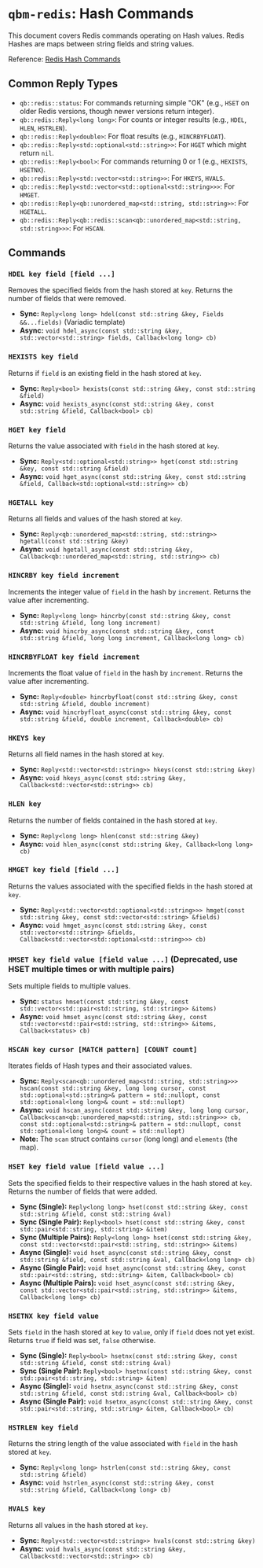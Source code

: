 # `qbm-redis`: Hash Commands

This document covers Redis commands operating on Hash values. Redis Hashes are maps between string fields and string values.

Reference: [Redis Hash Commands](https://redis.io/commands/?group=hash)

## Common Reply Types

*   `qb::redis::status`: For commands returning simple "OK" (e.g., `HSET` on older Redis versions, though newer versions return integer).
*   `qb::redis::Reply<long long>`: For counts or integer results (e.g., `HDEL`, `HLEN`, `HSTRLEN`).
*   `qb::redis::Reply<double>`: For float results (e.g., `HINCRBYFLOAT`).
*   `qb::redis::Reply<std::optional<std::string>>`: For `HGET` which might return `nil`.
*   `qb::redis::Reply<bool>`: For commands returning 0 or 1 (e.g., `HEXISTS`, `HSETNX`).
*   `qb::redis::Reply<std::vector<std::string>>`: For `HKEYS`, `HVALS`.
*   `qb::redis::Reply<std::vector<std::optional<std::string>>>`: For `HMGET`.
*   `qb::redis::Reply<qb::unordered_map<std::string, std::string>>`: For `HGETALL`.
*   `qb::redis::Reply<qb::redis::scan<qb::unordered_map<std::string, std::string>>>`: For `HSCAN`.

## Commands

### `HDEL key field [field ...]`

Removes the specified fields from the hash stored at `key`. Returns the number of fields that were removed.

*   **Sync:** `Reply<long long> hdel(const std::string &key, Fields &&...fields)` (Variadic template)
*   **Async:** `void hdel_async(const std::string &key, std::vector<std::string> fields, Callback<long long> cb)`

### `HEXISTS key field`

Returns if `field` is an existing field in the hash stored at `key`.

*   **Sync:** `Reply<bool> hexists(const std::string &key, const std::string &field)`
*   **Async:** `void hexists_async(const std::string &key, const std::string &field, Callback<bool> cb)`

### `HGET key field`

Returns the value associated with `field` in the hash stored at `key`.

*   **Sync:** `Reply<std::optional<std::string>> hget(const std::string &key, const std::string &field)`
*   **Async:** `void hget_async(const std::string &key, const std::string &field, Callback<std::optional<std::string>> cb)`

### `HGETALL key`

Returns all fields and values of the hash stored at `key`.

*   **Sync:** `Reply<qb::unordered_map<std::string, std::string>> hgetall(const std::string &key)`
*   **Async:** `void hgetall_async(const std::string &key, Callback<qb::unordered_map<std::string, std::string>> cb)`

### `HINCRBY key field increment`

Increments the integer value of `field` in the hash by `increment`. Returns the value after incrementing.

*   **Sync:** `Reply<long long> hincrby(const std::string &key, const std::string &field, long long increment)`
*   **Async:** `void hincrby_async(const std::string &key, const std::string &field, long long increment, Callback<long long> cb)`

### `HINCRBYFLOAT key field increment`

Increments the float value of `field` in the hash by `increment`. Returns the value after incrementing.

*   **Sync:** `Reply<double> hincrbyfloat(const std::string &key, const std::string &field, double increment)`
*   **Async:** `void hincrbyfloat_async(const std::string &key, const std::string &field, double increment, Callback<double> cb)`

### `HKEYS key`

Returns all field names in the hash stored at `key`.

*   **Sync:** `Reply<std::vector<std::string>> hkeys(const std::string &key)`
*   **Async:** `void hkeys_async(const std::string &key, Callback<std::vector<std::string>> cb)`

### `HLEN key`

Returns the number of fields contained in the hash stored at `key`.

*   **Sync:** `Reply<long long> hlen(const std::string &key)`
*   **Async:** `void hlen_async(const std::string &key, Callback<long long> cb)`

### `HMGET key field [field ...]`

Returns the values associated with the specified fields in the hash stored at `key`.

*   **Sync:** `Reply<std::vector<std::optional<std::string>>> hmget(const std::string &key, const std::vector<std::string> &fields)`
*   **Async:** `void hmget_async(const std::string &key, const std::vector<std::string> &fields, Callback<std::vector<std::optional<std::string>>> cb)`

### `HMSET key field value [field value ...]` (Deprecated, use HSET multiple times or with multiple pairs)

Sets multiple fields to multiple values.

*   **Sync:** `status hmset(const std::string &key, const std::vector<std::pair<std::string, std::string>> &items)`
*   **Async:** `void hmset_async(const std::string &key, const std::vector<std::pair<std::string, std::string>> &items, Callback<status> cb)`

### `HSCAN key cursor [MATCH pattern] [COUNT count]`

Iterates fields of Hash types and their associated values.

*   **Sync:** `Reply<scan<qb::unordered_map<std::string, std::string>>> hscan(const std::string &key, long long cursor, const std::optional<std::string>& pattern = std::nullopt, const std::optional<long long>& count = std::nullopt)`
*   **Async:** `void hscan_async(const std::string &key, long long cursor, Callback<scan<qb::unordered_map<std::string, std::string>>> cb, const std::optional<std::string>& pattern = std::nullopt, const std::optional<long long>& count = std::nullopt)`
*   **Note:** The `scan` struct contains `cursor` (long long) and `elements` (the map).

### `HSET key field value [field value ...]`

Sets the specified fields to their respective values in the hash stored at `key`. Returns the number of fields that were added.

*   **Sync (Single):** `Reply<long long> hset(const std::string &key, const std::string &field, const std::string &val)`
*   **Sync (Single Pair):** `Reply<bool> hset(const std::string &key, const std::pair<std::string, std::string> &item)`
*   **Sync (Multiple Pairs):** `Reply<long long> hset(const std::string &key, const std::vector<std::pair<std::string, std::string>> &items)`
*   **Async (Single):** `void hset_async(const std::string &key, const std::string &field, const std::string &val, Callback<long long> cb)`
*   **Async (Single Pair):** `void hset_async(const std::string &key, const std::pair<std::string, std::string> &item, Callback<bool> cb)`
*   **Async (Multiple Pairs):** `void hset_async(const std::string &key, const std::vector<std::pair<std::string, std::string>> &items, Callback<long long> cb)`

### `HSETNX key field value`

Sets `field` in the hash stored at `key` to `value`, only if `field` does not yet exist. Returns `true` if field was set, `false` otherwise.

*   **Sync (Single):** `Reply<bool> hsetnx(const std::string &key, const std::string &field, const std::string &val)`
*   **Sync (Single Pair):** `Reply<bool> hsetnx(const std::string &key, const std::pair<std::string, std::string> &item)`
*   **Async (Single):** `void hsetnx_async(const std::string &key, const std::string &field, const std::string &val, Callback<bool> cb)`
*   **Async (Single Pair):** `void hsetnx_async(const std::string &key, const std::pair<std::string, std::string> &item, Callback<bool> cb)`

### `HSTRLEN key field`

Returns the string length of the value associated with `field` in the hash stored at `key`.

*   **Sync:** `Reply<long long> hstrlen(const std::string &key, const std::string &field)`
*   **Async:** `void hstrlen_async(const std::string &key, const std::string &field, Callback<long long> cb)`

### `HVALS key`

Returns all values in the hash stored at `key`.

*   **Sync:** `Reply<std::vector<std::string>> hvals(const std::string &key)`
*   **Async:** `void hvals_async(const std::string &key, Callback<std::vector<std::string>> cb)` 